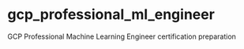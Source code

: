 # gcp_professional_ml_engineer
GCP Professional Machine Learning Engineer certification preparation
